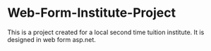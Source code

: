 # Web-Form-Institute-Project
This is a project created for a local second time tuition institute. It is designed in web form asp.net.
